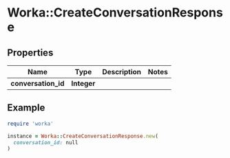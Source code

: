 # Worka::CreateConversationResponse

## Properties

| Name | Type | Description | Notes |
| ---- | ---- | ----------- | ----- |
| **conversation_id** | **Integer** |  |  |

## Example

```ruby
require 'worka'

instance = Worka::CreateConversationResponse.new(
  conversation_id: null
)
```

